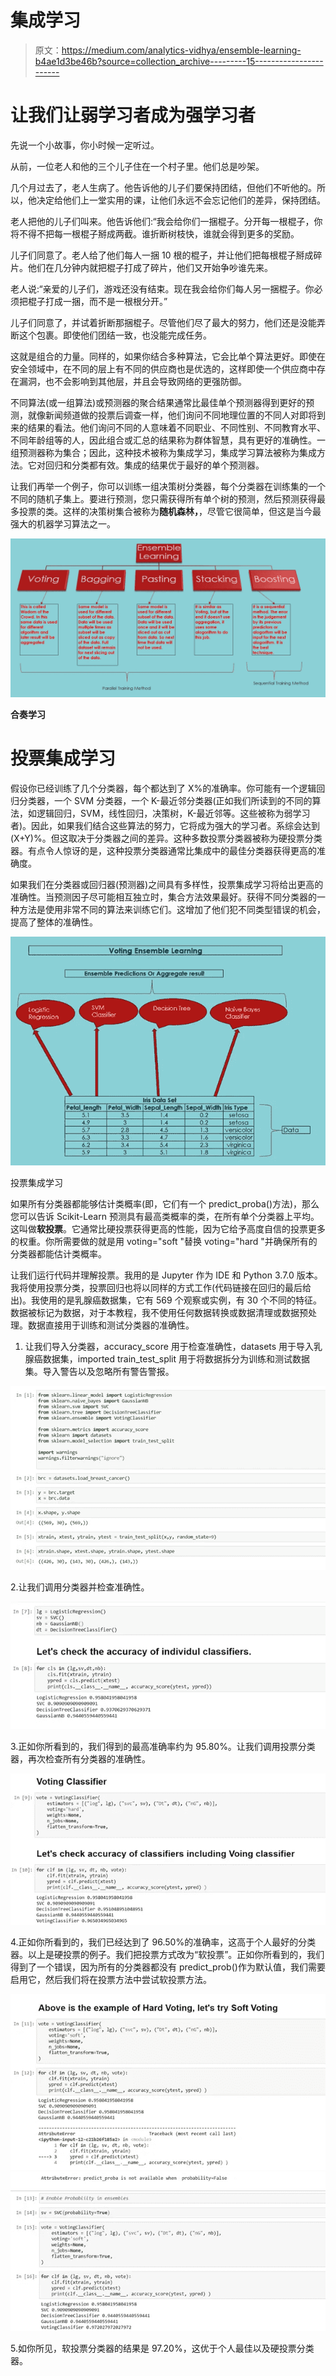 # 集成学习

> 原文：<https://medium.com/analytics-vidhya/ensemble-learning-b4ae1d3be46b?source=collection_archive---------15----------------------->

# **让我们让弱学习者成为强学习者**

先说一个小故事，你小时候一定听过。

从前，一位老人和他的三个儿子住在一个村子里。他们总是吵架。

几个月过去了，老人生病了。他告诉他的儿子们要保持团结，但他们不听他的。所以，他决定给他们上一堂实用的课，让他们永远不会忘记他们的差异，保持团结。

老人把他的儿子们叫来。他告诉他们:“我会给你们一捆棍子。分开每一根棍子，你将不得不把每一根棍子掰成两截。谁折断树枝快，谁就会得到更多的奖励。

儿子们同意了。老人给了他们每人一捆 10 根的棍子，并让他们把每根棍子掰成碎片。他们在几分钟内就把棍子打成了碎片，他们又开始争吵谁先来。

老人说:“亲爱的儿子们，游戏还没有结束。现在我会给你们每人另一捆棍子。你必须把棍子打成一捆，而不是一根根分开。”

儿子们同意了，并试着折断那捆棍子。尽管他们尽了最大的努力，他们还是没能弄断这个包裹。即使他们团结一致，也没能完成任务。

这就是组合的力量。同样的，如果你结合多种算法，它会比单个算法更好。即使在安全领域中，在不同的层上有不同的供应商也是优选的，这样即使一个供应商中存在漏洞，也不会影响到其他层，并且会导致网络的更强防御。

不同算法(或一组算法)或预测器的聚合结果通常比最佳单个预测器得到更好的预测，就像新闻频道做的投票后调查一样，他们询问不同地理位置的不同人对即将到来的结果的看法。他们询问不同的人意味着不同职业、不同性别、不同教育水平、不同年龄组等的人，因此组合或汇总的结果称为群体智慧，具有更好的准确性。一组预测器称为集合；因此，这种技术被称为集成学习，集成学习算法被称为集成方法。它对回归和分类都有效。集成的结果优于最好的单个预测器。

让我们再举一个例子，你可以训练一组决策树分类器，每个分类器在训练集的一个不同的随机子集上。要进行预测，您只需获得所有单个树的预测，然后预测获得最多投票的类。这样的决策树集合被称为**随机森林，**，尽管它很简单，但这是当今最强大的机器学习算法之一。

![](img/7013b9467a88850f311d7900f33c8710.png)

**合奏学习**

# 投票集成学习

假设你已经训练了几个分类器，每个都达到了 X%的准确率。你可能有一个逻辑回归分类器，一个 SVM 分类器，一个 K-最近邻分类器(正如我们所读到的不同的算法，如逻辑回归，SVM，线性回归，决策树，K-最近邻等。这些被称为弱学习者)。因此，如果我们结合这些算法的努力，它将成为强大的学习者。系综会达到(X+Y)%。但这取决于分类器之间的差异。这种多数投票分类器被称为硬投票分类器。有点令人惊讶的是，这种投票分类器通常比集成中的最佳分类器获得更高的准确度。

如果我们在分类器或回归器(预测器)之间具有多样性，投票集成学习将给出更高的准确性。当预测因子尽可能相互独立时，集合方法效果最好。获得不同分类器的一种方法是使用非常不同的算法来训练它们。这增加了他们犯不同类型错误的机会，提高了整体的准确性。

![](img/c3e325180dadc03028d4ba69934549fc.png)

投票集成学习

如果所有分类器都能够估计类概率(即，它们有一个 predict_proba()方法)，那么您可以告诉 Scikit-Learn 预测具有最高类概率的类，在所有单个分类器上平均。这叫做**软投票**。它通常比硬投票获得更高的性能，因为它给予高度自信的投票更多的权重。你所需要做的就是用 voting="soft "替换 voting="hard "并确保所有的分类器都能估计类概率。

让我们运行代码并理解投票。我用的是 Jupyter 作为 IDE 和 Python 3.7.0 版本。我将使用投票分类，投票回归也将以同样的方式工作(代码链接在回归的最后给出)。我使用的是乳腺癌数据集，它有 569 个观察或实例，有 30 个不同的特征。数据被标记为数据，对于本教程，我不使用任何数据转换或数据清理或数据预处理。数据直接用于训练和测试分类器的准确性。

1.  让我们导入分类器，accuracy_score 用于检查准确性，datasets 用于导入乳腺癌数据集，imported train_test_split 用于将数据拆分为训练和测试数据集。导入警告以及忽略所有警告警报。

![](img/2aab200d338925fc222f4e4dd7b58d0f.png)

2.让我们调用分类器并检查准确性。

![](img/ac50480dbb5d421603dd1df84805846c.png)

3.正如你所看到的，我们得到的最高准确率约为 95.80%。让我们调用投票分类器，再次检查所有分类器的准确性。

![](img/0a4b270f13c2a4ee80c035acab55b4fa.png)

4.正如你所看到的，我们已经达到了 96.50%的准确率，这高于个人最好的分类器。以上是硬投票的例子。我们把投票方式改为“软投票”。正如你所看到的，我们得到了一个错误，因为所有的分类器都没有 predict_prob()作为默认值，我们需要启用它，然后我们将在投票方法中尝试软投票方法。

![](img/e134c68a38e77bec400bbb25a3151c3c.png)![](img/c76c166687e8d88df2080ac222aedf46.png)

5.如你所见，软投票分类器的结果是 97.20%，这优于个人最佳以及硬投票分类器。